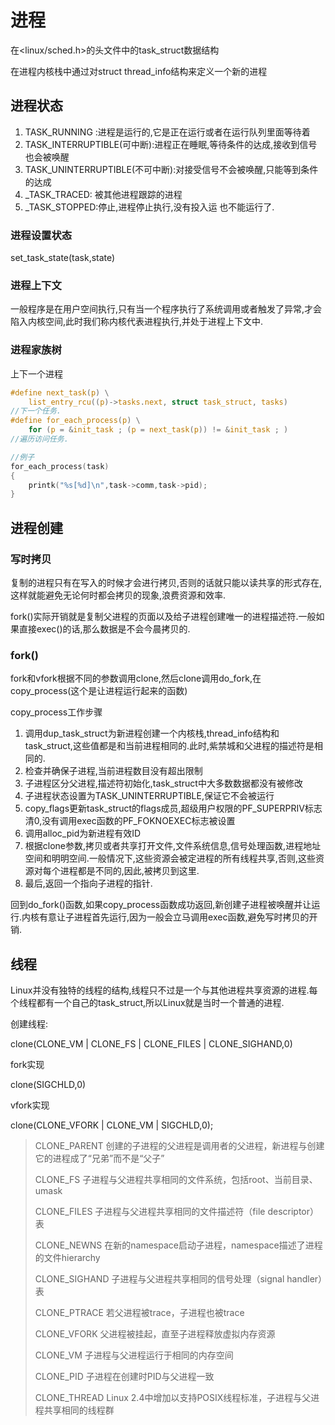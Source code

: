 



# 进程

在<linux/sched.h>的头文件中的task_struct数据结构

在进程内核栈中通过对struct thread_info结构来定义一个新的进程

## 进程状态

1. TASK_RUNNING :进程是运行的,它是正在运行或者在运行队列里面等待着
2. TASK_INTERRUPTIBLE(可中断):进程正在睡眠,等待条件的达成,接收到信号也会被唤醒
3. TASK_UNINTERRUPTIBLE(不可中断):对接受信号不会被唤醒,只能等到条件的达成
4. _TASK_TRACED: 被其他进程跟踪的进程
5. _TASK_STOPPED:停止,进程停止执行,没有投入运    也不能运行了.

### 进程设置状态

set_task_state(task,state)

### 进程上下文 

一般程序是在用户空间执行,只有当一个程序执行了系统调用或者触发了异常,才会陷入内核空间,此时我们称内核代表进程执行,并处于进程上下文中.

### 进程家族树

上下一个进程 

```c
#define next_task(p) \
	list_entry_rcu((p)->tasks.next, struct task_struct, tasks)
//下一个任务. 
#define for_each_process(p) \
	for (p = &init_task ; (p = next_task(p)) != &init_task ; )
//遍历访问任务.

//例子
for_each_process(task)
{
    printk("%s[%d]\n",task->comm,task->pid);
}
```



## 进程创建

### 写时拷贝

复制的进程只有在写入的时候才会进行拷贝,否则的话就只能以读共享的形式存在,这样就能避免无论何时都会拷贝的现象,浪费资源和效率.

fork()实际开销就是复制父进程的页面以及给子进程创建唯一的进程描述符.一般如果直接exec()的话,那么数据是不会今晨拷贝的.



### fork()

fork和vfork根据不同的参数调用clone,然后clone调用do_fork,在copy_process(这个是让进程运行起来的函数)

copy_process工作步骤

1. 调用dup_task_struct为新进程创建一个内核栈,thread_info结构和task_struct,这些值都是和当前进程相同的.此时,紫禁城和父进程的描述符是相同的.
2. 检查并确保子进程,当前进程数目没有超出限制
3. 子进程区分父进程,描述符初始化,task_struct中大多数数据都没有被修改
4. 子进程状态设置为TASK_UNINTERRUPTIBLE,保证它不会被运行
5. copy_flags更新task_struct的flags成员,超级用户权限的PF_SUPERPRIV标志清0,没有调用exec函数的PF_FOKNOEXEC标志被设置
6. 调用alloc_pid为新进程有效ID
7. 根据clone参数,拷贝或者共享打开文件,文件系统信息,信号处理函数,进程地址空间和明明空间.一般情况下,这些资源会被定进程的所有线程共享,否则,这些资源对每个进程都是不同的,因此,被拷贝到这里.
8. 最后,返回一个指向子进程的指针.

回到do_fork()函数,如果copy_process函数成功返回,新创建子进程被唤醒并让运行.内核有意让子进程首先运行,因为一般会立马调用exec函数,避免写时拷贝的开销.



## 线程

Linux并没有独特的线程的结构,线程只不过是一个与其他进程共享资源的进程.每个线程都有一个自己的task_struct,所以Linux就是当时一个普通的进程.

创建线程:

clone(CLONE_VM | CLONE_FS | CLONE_FILES | CLONE_SIGHAND,0)

fork实现

clone(SIGCHLD,0)

vfork实现

clone(CLONE_VFORK | CLONE_VM | SIGCHLD,0);

>  CLONE_PARENT   创建的子进程的父进程是调用者的父进程，新进程与创建它的进程成了“兄弟”而不是“父子”
>
>   CLONE_FS           子进程与父进程共享相同的文件系统，包括root、当前目录、umask
>
>   CLONE_FILES      子进程与父进程共享相同的文件描述符（file descriptor）表
>
>   CLONE_NEWNS   在新的namespace启动子进程，namespace描述了进程的文件hierarchy
>
>   CLONE_SIGHAND   子进程与父进程共享相同的信号处理（signal handler）表
>
>   CLONE_PTRACE   若父进程被trace，子进程也被trace
>
>   CLONE_VFORK     父进程被挂起，直至子进程释放虚拟内存资源
>
>   CLONE_VM           子进程与父进程运行于相同的内存空间
>
>   CLONE_PID          子进程在创建时PID与父进程一致
>
>   CLONE_THREAD    Linux 2.4中增加以支持POSIX线程标准，子进程与父进程共享相同的线程群

 